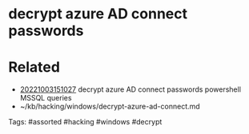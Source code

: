 # decrypt azure AD connect passwords

# Related
- [20221003151027](/zet/20221003151027/README.md) decrypt azure AD connect passwords powershell MSSQL queries
- ~/kb/hacking/windows/decrypt-azure-ad-connect.md

Tags:
    #assorted #hacking #windows #decrypt
